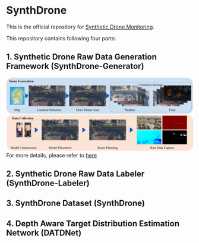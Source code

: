 # SynthDrone
This is the official repository for [Synthetic Drone Monitoring](##TODO-Update-Paper-URL).

This repository contains following four parts:
<!-- 1. Synthetic Drone Raw Data Generation Framework (SynthDrone-Generator)
2. Synthetic Drone Raw Data Labeler (SynthDrone-Labeler)
3. SynthDrone Dataset (SynthDrone)
4. Depth Aware Target Distribution Estimation Network (DATDNet) -->

## 1. Synthetic Drone Raw Data Generation Framework (SynthDrone-Generator)
![SynthDrone-Generator](img/SynthDrone-Generator.png)
For more details, please refer to [here](SynthDrone-Generator/README.md)
## 2. Synthetic Drone Raw Data Labeler (SynthDrone-Labeler)

## 3. SynthDrone Dataset (SynthDrone)

## 4. Depth Aware Target Distribution Estimation Network (DATDNet)